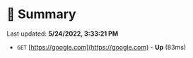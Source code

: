# 📖 Summary
Last updated: **5/24/2022, 3:33:21 PM**

- `GET` [https://google.com](https://google.com) - **Up** (83ms)
